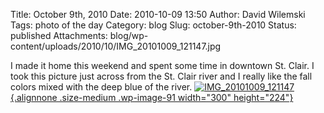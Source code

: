 Title: October 9th, 2010
Date: 2010-10-09 13:50
Author: David Wilemski
Tags: photo of the day
Category: blog
Slug: october-9th-2010
Status: published
Attachments: blog/wp-content/uploads/2010/10/IMG_20101009_121147.jpg

I made it home this weekend and spent some time in downtown St. Clair. I
took this picture just across from the St. Clair river and I really like
the fall colors mixed with the deep blue of the river.
[![](http://oromis.davidwilemski.com/blog/wp-content/uploads/2010/10/IMG_20101009_121147-300x224.jpg "IMG_20101009_121147"){.alignnone
.size-medium .wp-image-91 width="300"
height="224"}](http://oromis.davidwilemski.com/blog/wp-content/uploads/2010/10/IMG_20101009_121147.jpg)
